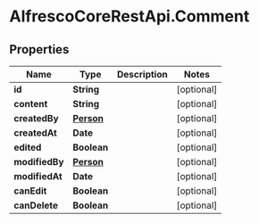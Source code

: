 # AlfrescoCoreRestApi.Comment

## Properties
Name | Type | Description | Notes
------------ | ------------- | ------------- | -------------
**id** | **String** |  | [optional] 
**content** | **String** |  | [optional] 
**createdBy** | [**Person**](Person.md) |  | [optional] 
**createdAt** | **Date** |  | [optional] 
**edited** | **Boolean** |  | [optional] 
**modifiedBy** | [**Person**](Person.md) |  | [optional] 
**modifiedAt** | **Date** |  | [optional] 
**canEdit** | **Boolean** |  | [optional] 
**canDelete** | **Boolean** |  | [optional] 


